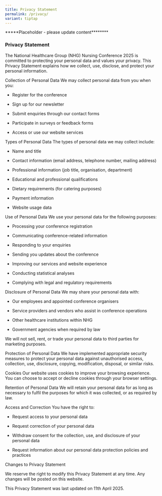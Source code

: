 ```yaml
---
title: Privacy Statement
permalink: /privacy/
variant: tiptap
---
```

<p>*****Placeholder - please update content********</p>
<h3>Privacy Statement</h3>
<p>The National Healthcare Group (NHG) Nursing Conference 2025 is committed
to protecting your personal data and values your privacy. This Privacy
Statement explains how we collect, use, disclose, and protect your personal
information.</p>
<p>Collection of Personal Data We may collect personal data from you when
you:</p>
<ul data-tight="true" class="tight">
<li>
<p>Register for the conference</p>
</li>
<li>
<p>Sign up for our newsletter</p>
</li>
<li>
<p>Submit enquiries through our contact forms</p>
</li>
<li>
<p>Participate in surveys or feedback forms</p>
</li>
<li>
<p>Access or use our website services</p>
</li>
</ul>
<p>Types of Personal Data The types of personal data we may collect include:</p>
<ul data-tight="true" class="tight">
<li>
<p>Name and title</p>
</li>
<li>
<p>Contact information (email address, telephone number, mailing address)</p>
</li>
<li>
<p>Professional information (job title, organisation, department)</p>
</li>
<li>
<p>Educational and professional qualifications</p>
</li>
<li>
<p>Dietary requirements (for catering purposes)</p>
</li>
<li>
<p>Payment information</p>
</li>
<li>
<p>Website usage data</p>
</li>
</ul>
<p>Use of Personal Data We use your personal data for the following purposes:</p>
<ul data-tight="true" class="tight">
<li>
<p>Processing your conference registration</p>
</li>
<li>
<p>Communicating conference-related information</p>
</li>
<li>
<p>Responding to your enquiries</p>
</li>
<li>
<p>Sending you updates about the conference</p>
</li>
<li>
<p>Improving our services and website experience</p>
</li>
<li>
<p>Conducting statistical analyses</p>
</li>
<li>
<p>Complying with legal and regulatory requirements</p>
</li>
</ul>
<p>Disclosure of Personal Data We may share your personal data with:</p>
<ul data-tight="true" class="tight">
<li>
<p>Our employees and appointed conference organisers</p>
</li>
<li>
<p>Service providers and vendors who assist in conference operations</p>
</li>
<li>
<p>Other healthcare institutions within NHG</p>
</li>
<li>
<p>Government agencies when required by law</p>
</li>
</ul>
<p>We will not sell, rent, or trade your personal data to third parties for
marketing purposes.</p>
<p>Protection of Personal Data We have implemented appropriate security measures
to protect your personal data against unauthorised access, collection,
use, disclosure, copying, modification, disposal, or similar risks.</p>
<p>Cookies Our website uses cookies to improve your browsing experience.
You can choose to accept or decline cookies through your browser settings.</p>
<p>Retention of Personal Data We will retain your personal data for as long
as necessary to fulfil the purposes for which it was collected, or as required
by law.</p>
<p>Access and Correction You have the right to:</p>
<ul data-tight="true" class="tight">
<li>
<p>Request access to your personal data</p>
</li>
<li>
<p>Request correction of your personal data</p>
</li>
<li>
<p>Withdraw consent for the collection, use, and disclosure of your personal
data</p>
</li>
<li>
<p>Request information about our personal data protection policies and practices</p>
</li>
</ul>
<p>Changes to Privacy Statement</p>
<p>We reserve the right to modify this Privacy Statement at any time. Any
changes will be posted on this website.</p>
<p>This Privacy Statement was last updated on 11th April 2025.</p>